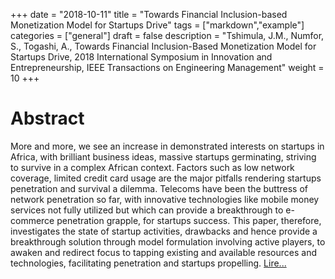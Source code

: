+++
date = "2018-10-11"
title = "Towards Financial Inclusion-based Monetization Model for Startups Drive"
tags = ["markdown","example"]
categories = ["general"]
draft = false
description = "Tshimula, J.M., Numfor, S., Togashi, A., Towards Financial Inclusion-Based Monetization Model for Startups Drive, 2018 International Symposium in Innovation and Entrepreneurship, IEEE Transactions on Engineering Management"
weight = 10
+++

# Abstract
More and more, we see an increase in demonstrated interests on startups in Africa, with brilliant business ideas, massive startups germinating, striving to survive in a complex African context. Factors such as low network coverage, limited credit card usage are the major pitfalls rendering startups penetration and survival a dilemma. Telecoms have been the buttress of network penetration so far, with innovative technologies like mobile money services not fully utilized but which can provide a breakthrough to e-commerce penetration grapple, for startups success. This paper, therefore, investigates the state of startup activities, drawbacks and hence provide a breakthrough solution through model formulation involving active players, to awaken and redirect focus to tapping existing and available resources and technologies, facilitating penetration and startups propelling. [Lire...](https://ieeexplore.ieee.org/document/8488445)

